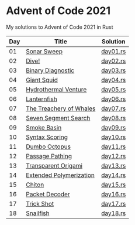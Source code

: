 # Advent of Code 2021

My solutions to Advent of Code 2021 in Rust

| Day | Title | Solution |
|-----|-------|----------|
| 01 | [Sonar Sweep](https://adventofcode.com/2021/day/1)               | [day01.rs](src/solutions/day01.rs) |
| 02 | [Dive!](https://adventofcode.com/2021/day/2)                     | [day02.rs](src/solutions/day02.rs) |
| 03 | [Binary Diagnostic](https://adventofcode.com/2021/day/3)         | [day03.rs](src/solutions/day03.rs) |
| 04 | [Giant Squid](https://adventofcode.com/2021/day/4)               | [day04.rs](src/solutions/day04.rs) |
| 05 | [Hydrothermal Venture](https://adventofcode.com/2021/day/5)      | [day05.rs](src/solutions/day05.rs) |
| 06 | [Lanternfish](https://adventofcode.com/2021/day/6)               | [day06.rs](src/solutions/day06.rs) |
| 07 | [The Treachery of Whales](https://adventofcode.com/2021/day/7)   | [day07.rs](src/solutions/day07.rs) |
| 08 | [Seven Segment Search](https://adventofcode.com/2021/day/8)      | [day08.rs](src/solutions/day08.rs) |
| 09 | [Smoke Basin](https://adventofcode.com/2021/day/9)               | [day09.rs](src/solutions/day09.rs) |
| 10 | [Syntax Scoring](https://adventofcode.com/2021/day/10)           | [day10.rs](src/solutions/day10.rs) |
| 11 | [Dumbo Octopus](https://adventofcode.com/2021/day/11)            | [day11.rs](src/solutions/day11.rs) |
| 12 | [Passage Pathing](https://adventofcode.com/2021/day/12)          | [day12.rs](src/solutions/day12.rs) |
| 13 | [Transparent Origami](https://adventofcode.com/2021/day/13)      | [day13.rs](src/solutions/day13.rs) |
| 14 | [Extended Polymerization](https://adventofcode.com/2021/day/14)  | [day14.rs](src/solutions/day14.rs) |
| 15 | [Chiton](https://adventofcode.com/2021/day/15)                   | [day15.rs](src/solutions/day15.rs) |
| 16 | [Packet Decoder](https://adventofcode.com/2021/day/16)           | [day16.rs](src/solutions/day16.rs) |
| 17 | [Trick Shot](https://adventofcode.com/2021/day/17)               | [day17.rs](src/solutions/day17.rs) |
| 18 | [Snailfish](https://adventofcode.com/2021/day/18)                | [day18.rs](src/solutions/day18.rs) |